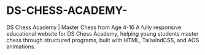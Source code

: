 # DS-CHESS-ACADEMY-
DS Chess Academy | Master Chess from Age 4-16 A fully responsive educational website for DS Chess Academy, helping young students master chess through structured programs, built with HTML, TailwindCSS, and AOS animations.
